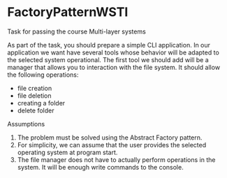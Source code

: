 # FactoryPatternWSTI
Task for passing the course Multi-layer systems

  As part of the task, you should prepare a simple CLI application. In our application we want
have several tools whose behavior will be adapted to the selected system
operational.
The first tool we should add will be a manager that allows you to
interaction with the file system. It should allow the following operations:
  - file creation
  - file deletion
  - creating a folder
  - delete folder
 
  Assumptions
1. The problem must be solved using the Abstract Factory pattern.
2. For simplicity, we can assume that the user provides the selected operating system
at program start.
3. The file manager does not have to actually perform operations in the system. It will be enough
write commands to the console.
